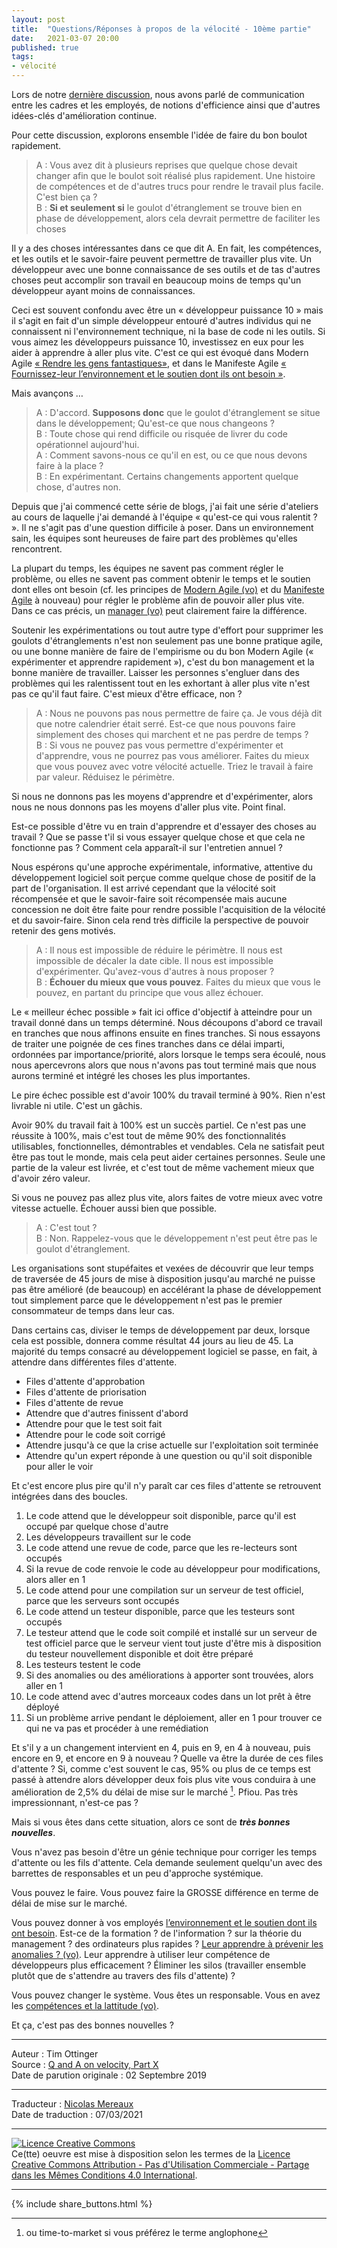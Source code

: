 ```yaml
---
layout: post
title:  "Questions/Réponses à propos de la vélocité - 10ème partie"
date:   2021-03-07 20:00
published: true
tags:
- vélocité
---
```


Lors de notre [dernière discussion](http://www.les-traducteurs-agiles.org/2020/11/21/questions-reponses-a-propos-de-la-velocite-9eme-partie.html), nous avons parlé de communication entre les cadres et les employés, de notions d'efficience ainsi que d'autres idées-clés d'amélioration continue.

Pour cette discussion, explorons ensemble l'idée de faire du bon boulot rapidement.  

> A : Vous avez dit à plusieurs reprises que quelque chose devait changer afin que le boulot soit réalisé plus rapidement. Une histoire de compétences et de d'autres trucs pour rendre le travail plus facile. C'est bien ça ?  
> B : **Si et seulement si** le goulot d'étranglement se trouve bien en phase de développement, alors cela devrait permettre de faciliter les choses

Il y a des choses intéressantes dans ce que dit A. En fait, les compétences, et les outils et le savoir-faire peuvent permettre de travailler plus vite. Un développeur avec une bonne connaissance de ses outils et de tas d'autres choses peut accomplir son travail en beaucoup moins de temps qu'un développeur ayant moins de connaissances.   

Ceci est souvent confondu avec être un « développeur puissance 10 » mais il s'agit en fait d'un simple développeur entouré d'autres individus qui ne connaissent ni l'environnement technique, ni la base de code ni les outils. Si vous aimez les développeurs puissance 10, investissez en eux pour les aider à apprendre à aller plus vite. C'est ce qui est évoqué dans Modern Agile [« Rendre les gens fantastiques»](http://modernagile.org/#guidingPrinciples), et dans le Manifeste Agile [« Fournissez-leur l’environnement et le soutien dont ils
ont besoin »](http://agilemanifesto.org/iso/fr/principles.html).

Mais avançons …

> A : D'accord. **Supposons donc** que le goulot d'étranglement se situe dans le développement; Qu'est-ce que nous changeons ?  
> B : Toute chose qui rend difficile ou risquée de livrer du code opérationnel aujourd'hui.  
> A : Comment savons-nous ce qu'il en est, ou ce que nous devons faire à la place ?  
> B : En expérimentant. Certains changements apportent quelque chose, d'autres non.  

Depuis que j'ai commencé cette série de blogs, j'ai fait une série d'ateliers au cours de laquelle j'ai demandé à l'équipe « qu'est-ce qui vous ralentit ? ». Il ne s'agit pas d'une question difficile à poser. Dans un environnement sain, les équipes sont heureuses de faire part des problèmes qu'elles rencontrent.

La plupart du temps, les équipes ne savent pas comment régler le problème, ou elles ne savent pas comment obtenir le temps et le soutien dont elles ont besoin (cf. les principes de [Modern Agile (vo)](https://modernagile.org/#guidingPrinciples) et du [Manifeste Agile](http://agilemanifesto.org/iso/fr/principles.html) à nouveau) pour régler le problème afin de pouvoir aller plus vite. Dans ce cas précis, un [manager (vo)](https://agileotter.blogspot.com/2017/09/the-5-ts.html) peut clairement faire la différence.

Soutenir les expérimentations ou tout autre type d'effort pour supprimer les goulots d'étranglements n'est non seulement pas une bonne pratique agile, ou une bonne manière de faire de l'empirisme ou du bon Modern Agile (« expérimenter et apprendre rapidement »), c'est du bon management et la bonne manière de travailler. Laisser les personnes s'engluer dans des problèmes qui les ralentissent tout en les exhortant à aller plus vite n'est pas ce qu'il faut faire. C'est mieux d'être efficace, non ?

> A : Nous ne pouvons pas nous permettre de faire ça. Je vous déjà dit que notre calendrier était serré. Est-ce que nous pouvons faire simplement des choses qui marchent et ne pas perdre de temps ?  
> B : Si vous ne pouvez pas vous permettre d'expérimenter et d'apprendre, vous ne pourrez pas vous améliorer. Faites du mieux que vous pouvez avec votre vélocité actuelle. Triez le travail à faire par valeur. Réduisez le périmètre.

Si nous ne donnons pas les moyens d'apprendre et d'expérimenter, alors nous ne nous donnons pas les moyens d'aller plus vite. Point final.

Est-ce possible d'être vu en train d'apprendre et d'essayer des choses au travail ? Que se passe t'il si vous essayer quelque chose et que cela ne fonctionne pas ? Comment cela apparaît-il sur l'entretien annuel ?

Nous espérons qu'une approche expérimentale, informative, attentive du développement logiciel soit perçue comme quelque chose de positif de la part de l'organisation. Il est arrivé cependant que la vélocité soit récompensée et que le savoir-faire soit récompensée mais aucune concession ne doit être faite pour rendre possible l'acquisition de la vélocité et du savoir-faire. Sinon cela rend très difficile la perspective de pouvoir retenir des gens motivés.

> A : Il nous est impossible de réduire le périmètre. Il nous est impossible de décaler la date cible. Il nous est impossible d'expérimenter. Qu'avez-vous d'autres à nous proposer ?  
> B : **Échouer du mieux que vous pouvez**. Faites du mieux que vous le pouvez, en partant du principe que vous allez échouer.

Le « meilleur échec possible » fait ici office d'objectif à atteindre pour un travail donné dans un temps déterminé. Nous découpons d'abord ce travail en tranches que nous affinons ensuite en fines tranches. Si nous essayons de traiter une poignée de ces fines tranches dans ce délai imparti, ordonnées par importance/priorité, alors lorsque le temps sera écoulé, nous nous apercevrons alors que nous n'avons pas tout terminé mais que nous aurons terminé et intégré les choses les plus importantes.

Le pire échec possible est d'avoir 100% du travail terminé à 90%. Rien n'est livrable ni utile. C'est un gâchis.

Avoir 90% du travail fait à 100% est un succès partiel. Ce n'est pas une réussite à 100%, mais c'est tout de même 90% des fonctionnalités utilisables, fonctionnelles, démontrables et vendables. Cela ne satisfait peut être pas tout le monde, mais cela peut aider certaines personnes. Seule une partie de la valeur est livrée, et c'est tout de même vachement mieux que d'avoir zéro valeur.

Si vous ne pouvez pas allez plus vite, alors faites de votre mieux avec votre vitesse actuelle. Échouer aussi bien que possible.

>   
> A : C'est tout ?  
> B : Non. Rappelez-vous que le développement n'est peut être pas le goulot d'étranglement.

Les organisations sont stupéfaites et vexées de découvrir que leur temps de traversée de 45 jours de mise à disposition jusqu'au marché ne puisse pas être amélioré (de beaucoup) en accélérant la phase de  développement tout simplement parce que le développement n'est pas le premier consommateur de temps dans leur cas.

Dans certains cas, diviser le temps de développement par deux, lorsque cela est possible, donnera comme résultat 44 jours au lieu de 45.
La majorité du temps consacré au développement logiciel se passe, en fait, à attendre dans différentes files d'attente.

- Files d'attente d'approbation
- Files d'attente de priorisation
- Files d'attente de revue
- Attendre que d'autres finissent d'abord
- Attendre pour que le test soit fait
- Attendre pour le code soit corrigé
- Attendre jusqu'à ce que la crise actuelle sur l'exploitation soit terminée
- Attendre qu'un expert réponde à une question ou qu'il soit disponible pour aller le voir

Et c'est encore plus pire qu'il n'y paraît car ces files d'attente se retrouvent intégrées dans des boucles.

1. Le code attend que le développeur soit disponible, parce qu'il est occupé par quelque chose d'autre
2. Les développeurs travaillent sur le code
3. Le code attend une revue de code, parce que les re-lecteurs sont occupés
4. Si la revue de code renvoie le code au développeur pour modifications, alors aller en 1
5. Le code attend pour une compilation sur un serveur de test officiel, parce que les serveurs sont occupés
6. Le code attend un testeur disponible, parce que les testeurs sont occupés
7. Le testeur attend que le code soit compilé et installé sur un serveur de test officiel parce que le serveur vient tout juste d'être mis à disposition du testeur nouvellement disponible et doit être préparé
8. Les testeurs testent le code
9. Si des anomalies ou des améliorations à apporter sont trouvées, alors aller en 1
10. Le code attend avec d'autres morceaux codes dans un lot prêt à être déployé
11. Si un problème arrive pendant le déploiement, aller en 1 pour trouver ce qui ne va pas et procéder à une remédiation

Et s'il y a un changement intervient en 4, puis en 9, en 4 à nouveau, puis encore en 9, et encore en 9 à nouveau ? Quelle va être la durée de ces files d'attente ?  Si, comme c'est souvent le cas, 95% ou plus de ce temps est passé à attendre alors développer deux fois plus vite vous conduira à une amélioration de 2,5% du délai de mise sur le marché [^1]. Pfiou. Pas très impressionnant, n'est-ce pas ?

Mais si vous êtes dans cette situation, alors ce sont de _**très bonnes nouvelles**_.

Vous n'avez pas besoin d'être un génie technique pour corriger les temps d'attente ou les fils d'attente. Cela demande seulement quelqu'un avec des barrettes de responsables et un peu d'approche systémique.

Vous pouvez le faire. Vous pouvez faire la GROSSE différence en terme de délai de mise sur le marché.

Vous pouvez donner à vos employés [l’environnement et le soutien dont ils ont besoin](http://agilemanifesto.org/iso/fr/principles.html). Est-ce de la formation ? de l'information ? sur la théorie du management ? des ordinateurs plus rapides ? [Leur apprendre à prévenir les anomalies ? (vo)](https://agileotter.blogspot.com/2014/01/bug-teams-well-meaning-foolishness.html). Leur apprendre à utiliser leur compétence de développeurs plus efficacement ? Éliminer les silos (travailler ensemble plutôt que de s'attendre au travers des fils d'attente) ?

Vous pouvez changer le système. Vous êtes un responsable. Vous en avez les [compétences et la lattitude (vo)](http://agileotter.blogspot.com/2017/09/the-5-ts.html).

Et ça, c'est pas des bonnes nouvelles ?

[^1]: ou time-to-market si vous préférez le terme anglophone


---
Auteur : Tim Ottinger  
Source : [Q and A on velocity, Part X](https://agileotter.blogspot.com/2019/09/q-and-on-velocity-part-x.html)  
Date de parution originale : 02 Septembre 2019  

---
Traducteur : [Nicolas Mereaux](http://www.les-traducteurs-agiles.org/traducteurs/)  
Date de traduction : 07/03/2021  

---

<a rel="license" href="http://creativecommons.org/licenses/by-nc-sa/4.0/"><img alt="Licence Creative Commons" style="border-width:0" src="http://i.creativecommons.org/l/by-nc-sa/4.0/88x31.png" /></a><br />Ce(tte) oeuvre est mise à disposition selon les termes de la <a rel="license" href="http://creativecommons.org/licenses/by-nc-sa/4.0/">Licence Creative Commons Attribution - Pas d'Utilisation Commerciale - Partage dans les Mêmes Conditions 4.0 International</a>.

---

{% include share_buttons.html %}
